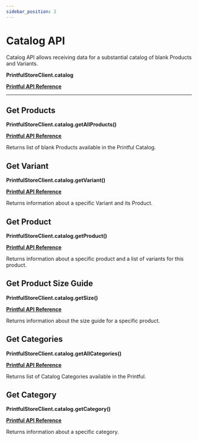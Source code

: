 ```yaml
---
sidebar_position: 2
---
```


# Catalog API

Catalog API allows receiving data for a substantial catalog of blank Products and Variants.

**PrintfulStoreClient.catalog**

[**Printful API Reference**](https://developers.printful.com/docs/?_gl=1*89vqs2*_ga*NDMzMTM2Mjk0LjE2ODcyMzU3MDc.*_ga_EZ4XVRL864*MTY4OTgwNDI5My4zMC4wLjE2ODk4MDQyOTMuNjAuMC4w#tag/Catalog-API)

---

## Get Products

**PrintfulStoreClient.catalog.getAllProducts()**

[**Printful API Reference**](https://developers.printful.com/docs/?_gl=1*89vqs2*_ga*NDMzMTM2Mjk0LjE2ODcyMzU3MDc.*_ga_EZ4XVRL864*MTY4OTgwNDI5My4zMC4wLjE2ODk4MDQyOTMuNjAuMC4w#operation/getProducts)

Returns list of blank Products available in the Printful Catalog.

## Get Variant

**PrintfulStoreClient.catalog.getVariant()**

[**Printful API Reference**](https://developers.printful.com/docs/?_gl=1*89vqs2*_ga*NDMzMTM2Mjk0LjE2ODcyMzU3MDc.*_ga_EZ4XVRL864*MTY4OTgwNDI5My4zMC4wLjE2ODk4MDQyOTMuNjAuMC4w#operation/getVariantById)

Returns information about a specific Variant and its Product.

## Get Product

**PrintfulStoreClient.catalog.getProduct()**

[**Printful API Reference**](https://developers.printful.com/docs/?_gl=1*89vqs2*_ga*NDMzMTM2Mjk0LjE2ODcyMzU3MDc.*_ga_EZ4XVRL864*MTY4OTgwNDI5My4zMC4wLjE2ODk4MDQyOTMuNjAuMC4w#operation/getProductById)

Returns information about a specific product and a list of variants for this product.

## Get Product Size Guide

**PrintfulStoreClient.catalog.getSize()**

[**Printful API Reference**](https://developers.printful.com/docs/?_gl=1*89vqs2*_ga*NDMzMTM2Mjk0LjE2ODcyMzU3MDc.*_ga_EZ4XVRL864*MTY4OTgwNDI5My4zMC4wLjE2ODk4MDQyOTMuNjAuMC4w#operation/getProductSizeGuideById)

Returns information about the size guide for a specific product.

## Get Categories

**PrintfulStoreClient.catalog.getAllCategories()**

[**Printful API Reference**](https://developers.printful.com/docs/?_gl=1*89vqs2*_ga*NDMzMTM2Mjk0LjE2ODcyMzU3MDc.*_ga_EZ4XVRL864*MTY4OTgwNDI5My4zMC4wLjE2ODk4MDQyOTMuNjAuMC4w#operation/getCategories)

Returns list of Catalog Categories available in the Printful.

## Get Category

**PrintfulStoreClient.catalog.getCategory()**

[**Printful API Reference**](https://developers.printful.com/docs/?_gl=1*89vqs2*_ga*NDMzMTM2Mjk0LjE2ODcyMzU3MDc.*_ga_EZ4XVRL864*MTY4OTgwNDI5My4zMC4wLjE2ODk4MDQyOTMuNjAuMC4w#operation/getCategoryById)

Returns information about a specific category.